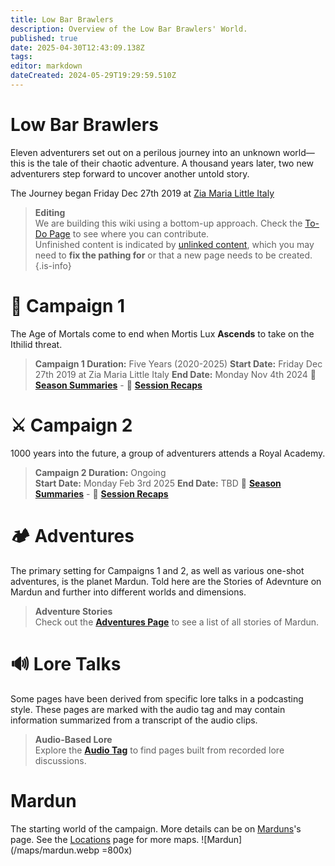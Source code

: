 ```yaml
---
title: Low Bar Brawlers
description: Overview of the Low Bar Brawlers' World.
published: true
date: 2025-04-30T12:43:09.138Z
tags: 
editor: markdown
dateCreated: 2024-05-29T19:29:59.510Z
---
```


# Low Bar Brawlers  
Eleven adventurers set out on a perilous journey into an unknown world—this is the tale of their chaotic adventure. A thousand years later, two new adventurers step forward to uncover another untold story.  

The Journey began Friday Dec 27th 2019 at [Zia Maria Little Italy](https://www.ziamarialittleitaly.com/)

> **Editing**  
> We are building this wiki using a bottom-up approach. Check the [To-Do Page](/todo) to see where you can contribute.  
> Unfinished content is indicated by [unlinked content](/test), which you may need to **fix the pathing for** or that a new page needs to be created.  {.is-info}

# 🏹 Campaign 1
The Age of Mortals come to end when Mortis Lux **Ascends** to take on the Ithilid threat.
> **Campaign 1 Duration:** Five Years (2020-2025)
> **Start Date:** Friday Dec 27th 2019 at Zia Maria Little Italy
> **End Date:** Monday Nov 4th 2024
> 📕 **[Season Summaries](/Seasons/campaign_1)**  - 📝 **[Session Recaps](/sessions/campaign_1)**

# ⚔️ Campaign 2
1000 years into the future, a group of adventurers attends a Royal Academy.  
> **Campaign 2 Duration:** Ongoing  
> **Start Date:** Monday Feb 3rd 2025
> **End Date:** TBD
> 📕 **[Season Summaries](/Seasons/campaign_2)**  - 📝 **[Session Recaps](/sessions/campaign_2)**

# 🏕️ Adventures
The primary setting for Campaigns 1 and 2, as well as various one-shot adventures, is the planet Mardun. Told here are the Stories of Adevnture on Mardun and further into different worlds and dimensions.

> **Adventure Stories**  
> Check out the **[Adventures Page](/Adventures)** to see a list of all stories of Mardun.

# 🔊 Lore Talks  
Some pages have been derived from specific lore talks in a podcasting style. These pages are marked with the audio tag and may contain information summarized from a transcript of the audio clips.

> **Audio-Based Lore**  
> Explore the **[Audio Tag](/t/audio)** to find pages built from recorded lore discussions.

# Mardun  
The starting world of the campaign. More details can be on [Marduns](/locations/Mardun)'s page. See the [Locations](/locations) page for more maps. 
![Mardun](/maps/mardun.webp =800x)  


